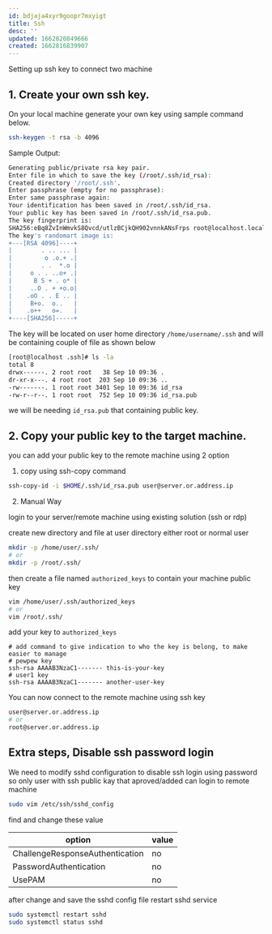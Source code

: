 ```yaml
---
id: bdjaja4xyr9goopr7mxyigt
title: Ssh
desc: ''
updated: 1662820849666
created: 1662816839907
---
```


Setting up ssh key to connect two machine

## 1. Create your own ssh key.

On your local machine generate your own key using sample command below.

```bash
ssh-keygen -t rsa -b 4096
```

Sample Output:

```bash
Generating public/private rsa key pair.
Enter file in which to save the key (/root/.ssh/id_rsa): 
Created directory '/root/.ssh'.
Enter passphrase (empty for no passphrase): 
Enter same passphrase again: 
Your identification has been saved in /root/.ssh/id_rsa.
Your public key has been saved in /root/.ssh/id_rsa.pub.
The key fingerprint is:
SHA256:eBq8ZvInWmvkS8Qvcd/utlzBCjkQH902vnnkANsFrps root@localhost.localdomain
The key's randomart image is:
+---[RSA 4096]----+
|        . .. ... |
|         o .o.+ .|
|        . .  *.o |
|     o . . ..o+ .|
|      B S + . o* |
|     ..O . + +o.o|
|    .oO . . E .. |
|     B+o.  o..   |
|    .o++   o=.   |
+----[SHA256]-----+
```

The key will be located on user home directory `/home/username/.ssh` and will be containing couple of file as shown below

```bash
[root@localhost .ssh]# ls -la
total 8
drwx------. 2 root root   38 Sep 10 09:36 .
dr-xr-x---. 4 root root  203 Sep 10 09:36 ..
-rw-------. 1 root root 3401 Sep 10 09:36 id_rsa
-rw-r--r--. 1 root root  752 Sep 10 09:36 id_rsa.pub
```

we will be needing `id_rsa.pub` that containing public key.

## 2. Copy your public key to the target machine.

you can add your public key to the remote machine using 2 option

1. copy using ssh-copy command

```bash
ssh-copy-id -i $HOME/.ssh/id_rsa.pub user@server.or.address.ip
```

2. Manual Way

login to your server/remote machine using existing solution (ssh or rdp)

create new directory and file at user directory either root or normal user

```bash
mkdir -p /home/user/.ssh/
# or
mkdir -p /root/.ssh/
```

then create a file named `authorized_keys` to contain your machine public key

```bash
vim /home/user/.ssh/authorized_keys
# or
vim /root/.ssh/
```

add your key to `authorized_keys`

```authorized_keys
# add command to give indication to who the key is belong, to make easier to manage
# pewpew key
ssh-rsa AAAAB3NzaC1------- this-is-your-key
# user1 key
ssh-rsa AAAAB3NzaC1------- another-user-key
```

You can now connect to the remote machine using ssh key

```bash
user@server.or.address.ip
# or
root@server.or.address.ip
```

## Extra steps, Disable ssh password login

We need to modify sshd configuration to disable ssh login using password so only user with ssh public kay that aproved/added can login to remote machine

```bash
sudo vim /etc/ssh/sshd_config
```

find and change these value

option | value |
---------|----------
 ChallengeResponseAuthentication | no
 PasswordAuthentication | no
 UsePAM  | no

after change and save the sshd config file restart sshd service

```bash
sudo systemctl restart sshd
sudo systemctl status sshd
```